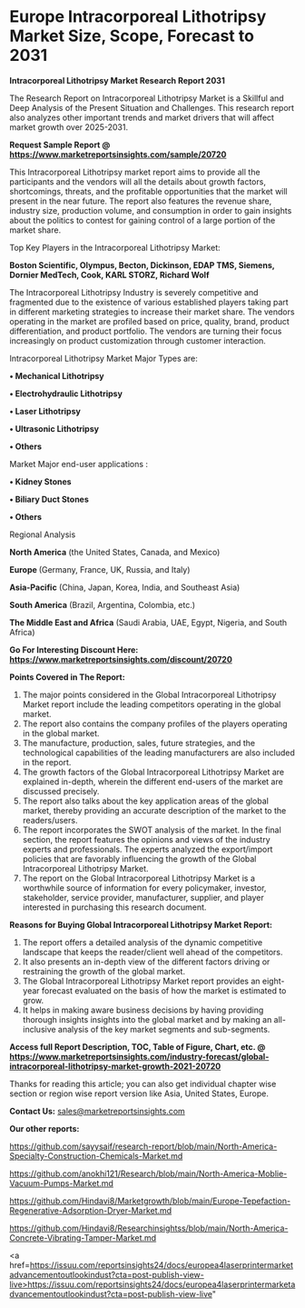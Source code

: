 # Europe Intracorporeal Lithotripsy Market Size, Scope, Forecast to 2031

<strong>Intracorporeal Lithotripsy Market Research Report 2031</strong>

The Research Report on Intracorporeal Lithotripsy Market is a Skillful and Deep Analysis of the Present Situation and Challenges. This research report also analyzes other important trends and market drivers that will affect market growth over 2025-2031.

<strong>Request Sample Report @ <a href=https://www.marketreportsinsights.com/sample/20720>https://www.marketreportsinsights.com/sample/20720</a></strong>

This Intracorporeal Lithotripsy market report aims to provide all the participants and the vendors will all the details about growth factors, shortcomings, threats, and the profitable opportunities that the market will present in the near future. The report also features the revenue share, industry size, production volume, and consumption in order to gain insights about the politics to contest for gaining control of a large portion of the market share.

Top Key Players in the Intracorporeal Lithotripsy Market:

<strong>Boston Scientific, Olympus, Becton, Dickinson, EDAP TMS, Siemens, Dornier MedTech, Cook, KARL STORZ, Richard Wolf</strong>

The Intracorporeal Lithotripsy Industry is severely competitive and fragmented due to the existence of various established players taking part in different marketing strategies to increase their market share. The vendors operating in the market are profiled based on price, quality, brand, product differentiation, and product portfolio. The vendors are turning their focus increasingly on product customization through customer interaction.

Intracorporeal Lithotripsy Market Major Types are:

<strong>• Mechanical Lithotripsy

• Electrohydraulic Lithotripsy

• Laser Lithotripsy

• Ultrasonic Lithotripsy

• Others</strong>

Market Major end-user applications :

<strong>• Kidney Stones

• Biliary Duct Stones

• Others</strong>

Regional Analysis

</u><strong><b>North America</b></strong> (the United States, Canada, and Mexico)

<strong><b>Europe </b></strong>(Germany, France, UK, Russia, and Italy)

<strong><b>Asia-Pacific</b></strong> (China, Japan, Korea, India, and Southeast Asia)

<strong><b>South America</b></strong> (Brazil, Argentina, Colombia, etc.)

<strong><b>The Middle East and Africa</b></strong> (Saudi Arabia, UAE, Egypt, Nigeria, and South Africa)

<strong>Go For Interesting Discount Here: <a href=https://www.marketreportsinsights.com/discount/20720>https://www.marketreportsinsights.com/discount/20720</a></strong>

<strong>Points Covered in The Report:</strong>
<ol>
  <li>The major points considered in the Global Intracorporeal Lithotripsy Market report include the leading competitors operating in the global market.</li>
  <li>The report also contains the company profiles of the players operating in the global market.</li>
  <li>The manufacture, production, sales, future strategies, and the technological capabilities of the leading manufacturers are also included in the report.</li>
  <li>The growth factors of the Global Intracorporeal Lithotripsy Market are explained in-depth, wherein the different end-users of the market are discussed precisely.</li>
  <li>The report also talks about the key application areas of the global market, thereby providing an accurate description of the market to the readers/users.</li>
  <li>The report incorporates the SWOT analysis of the market. In the final section, the report features the opinions and views of the industry experts and professionals. The experts analyzed the export/import policies that are favorably influencing the growth of the Global Intracorporeal Lithotripsy Market.</li>
  <li>The report on the Global Intracorporeal Lithotripsy Market is a worthwhile source of information for every policymaker, investor, stakeholder, service provider, manufacturer, supplier, and player interested in purchasing this research document.</li>
</ol>
<strong>Reasons for Buying Global Intracorporeal Lithotripsy Market Report:</strong>

<ol>
  <li>The report offers a detailed analysis of the dynamic competitive landscape that keeps the reader/client well ahead of the competitors.</li>
  <li>It also presents an in-depth view of the different factors driving or restraining the growth of the global market.</li>
  <li>The Global Intracorporeal Lithotripsy Market report provides an eight-year forecast evaluated on the basis of how the market is estimated to grow.</li>
  <li>It helps in making aware business decisions by having providing thorough insights insights into the global market and by making an all-inclusive analysis of the key market segments and sub-segments.</li>
</ol>
<strong>Access full Report Description, TOC, Table of Figure, Chart, etc. @ <a href=https://www.marketreportsinsights.com/industry-forecast/global-intracorporeal-lithotripsy-market-growth-2021-20720>https://www.marketreportsinsights.com/industry-forecast/global-intracorporeal-lithotripsy-market-growth-2021-20720</a></strong>


Thanks for reading this article; you can also get individual chapter wise section or region wise report version like Asia, United States, Europe.

<strong>Contact Us:</strong>
sales@marketreportsinsights.com

<strong>Our other reports:</strong>

<a href=https://github.com/sayysaif/research-report/blob/main/North-America-Specialty-Construction-Chemicals-Market.md>https://github.com/sayysaif/research-report/blob/main/North-America-Specialty-Construction-Chemicals-Market.md</a>

<a href=https://github.com/anokhi121/Research/blob/main/North-America-Moblie-Vacuum-Pumps-Market.md>https://github.com/anokhi121/Research/blob/main/North-America-Moblie-Vacuum-Pumps-Market.md</a>

<a href=https://github.com/Hindavi8/Marketgrowth/blob/main/Europe-Tepefaction-Regenerative-Adsorption-Dryer-Market.md>https://github.com/Hindavi8/Marketgrowth/blob/main/Europe-Tepefaction-Regenerative-Adsorption-Dryer-Market.md</a>

<a href=https://github.com/Hindavi8/Researchinsightss/blob/main/North-America-Concrete-Vibrating-Tamper-Market.md>https://github.com/Hindavi8/Researchinsightss/blob/main/North-America-Concrete-Vibrating-Tamper-Market.md</a>

<a href=https://issuu.com/reportsinsights24/docs/europea4laserprintermarketadvancementoutlookindust?cta=post-publish-view-live>https://issuu.com/reportsinsights24/docs/europea4laserprintermarketadvancementoutlookindust?cta=post-publish-view-live</a>"
